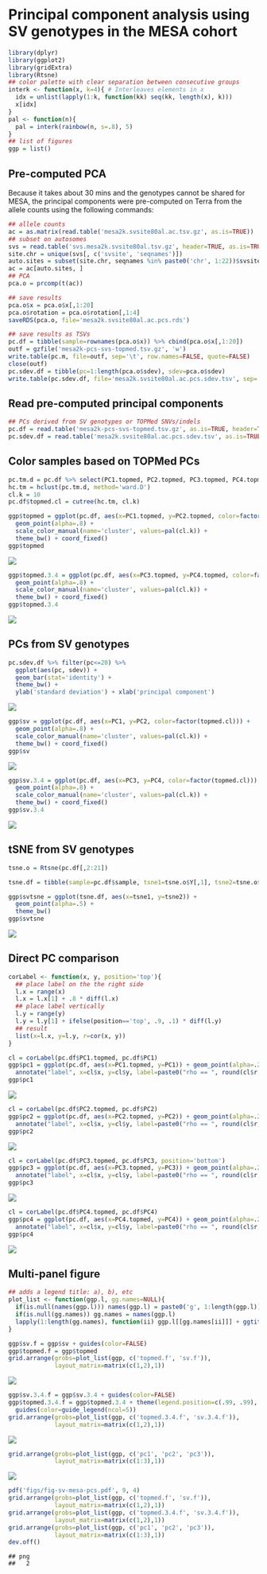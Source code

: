 Principal component analysis using SV genotypes in the MESA cohort
================

``` r
library(dplyr)
library(ggplot2)
library(gridExtra)
library(Rtsne)
## color palette with clear separation between consecutive groups
interk <- function(x, k=4){ # Interleaves elements in x
  idx = unlist(lapply(1:k, function(kk) seq(kk, length(x), k)))
  x[idx]
}
pal <- function(n){
  pal = interk(rainbow(n, s=.8), 5)
}
## list of figures
ggp = list()
```

## Pre-computed PCA

Because it takes about 30 mins and the genotypes cannot be shared for
MESA, the principal components were pre-computed on Terra from the
allele counts using the following commands:

``` r
## allele counts
ac = as.matrix(read.table('mesa2k.svsite80al.ac.tsv.gz', as.is=TRUE))
## subset on autosomes
svs = read.table('svs.mesa2k.svsite80al.tsv.gz', header=TRUE, as.is=TRUE)
site.chr = unique(svs[, c('svsite', 'seqnames')])                       
auto.sites = subset(site.chr, seqnames %in% paste0('chr', 1:22))$svsite
ac = ac[auto.sites, ]
## PCA
pca.o = prcomp(t(ac))

## save results
pca.o$x = pca.o$x[,1:20]
pca.o$rotation = pca.o$rotation[,1:4]
saveRDS(pca.o, file='mesa2k.svsite80al.ac.pcs.rds')

## save results as TSVs
pc.df = tibble(sample=rownames(pca.o$x)) %>% cbind(pca.o$x[,1:20])
outf = gzfile('mesa2k-pcs-svs-topmed.tsv.gz', 'w')
write.table(pc.m, file=outf, sep='\t', row.names=FALSE, quote=FALSE)
close(outf)
pc.sdev.df = tibble(pc=1:length(pca.o$sdev), sdev=pca.o$sdev)
write.table(pc.sdev.df, file='mesa2k.svsite80al.ac.pcs.sdev.tsv', sep='\t', quote=FALSE, row.names=FALSE)
```

## Read pre-computed principal components

``` r
## PCs derived from SV genotypes or TOPMed SNVs/indels
pc.df = read.table('mesa2k-pcs-svs-topmed.tsv.gz', as.is=TRUE, header=TRUE)
pc.sdev.df = read.table('mesa2k.svsite80al.ac.pcs.sdev.tsv', as.is=TRUE, header=TRUE)
```

## Color samples based on TOPMed PCs

``` r
pc.tm.d = pc.df %>% select(PC1.topmed, PC2.topmed, PC3.topmed, PC4.topmed) %>% as.matrix %>% dist
hc.tm = hclust(pc.tm.d, method='ward.D')
cl.k = 10
pc.df$topmed.cl = cutree(hc.tm, cl.k)

ggp$topmed = ggplot(pc.df, aes(x=PC1.topmed, y=PC2.topmed, color=factor(topmed.cl))) +
  geom_point(alpha=.8) +
  scale_color_manual(name='cluster', values=pal(cl.k)) + 
  theme_bw() + coord_fixed()
ggp$topmed
```

![](pca-mesa_files/figure-gfm/topmed_cl-1.png)<!-- -->

``` r
ggp$topmed.3.4 = ggplot(pc.df, aes(x=PC3.topmed, y=PC4.topmed, color=factor(topmed.cl))) +
  geom_point(alpha=.8) +
  scale_color_manual(name='cluster', values=pal(cl.k)) + 
  theme_bw() + coord_fixed()
ggp$topmed.3.4
```

![](pca-mesa_files/figure-gfm/topmed_cl-2.png)<!-- -->

## PCs from SV genotypes

``` r
pc.sdev.df %>% filter(pc<=20) %>% 
  ggplot(aes(pc, sdev)) +
  geom_bar(stat='identity') + 
  theme_bw() +
  ylab('standard deviation') + xlab('principal component')
```

![](pca-mesa_files/figure-gfm/sv-1.png)<!-- -->

``` r
ggp$sv = ggplot(pc.df, aes(x=PC1, y=PC2, color=factor(topmed.cl))) +
  geom_point(alpha=.8) +
  scale_color_manual(name='cluster', values=pal(cl.k)) + 
  theme_bw() + coord_fixed()
ggp$sv
```

![](pca-mesa_files/figure-gfm/sv-2.png)<!-- -->

``` r
ggp$sv.3.4 = ggplot(pc.df, aes(x=PC3, y=PC4, color=factor(topmed.cl))) +
  geom_point(alpha=.8) +
  scale_color_manual(name='cluster', values=pal(cl.k)) + 
  theme_bw() + coord_fixed()
ggp$sv.3.4
```

![](pca-mesa_files/figure-gfm/sv-3.png)<!-- -->

## tSNE from SV genotypes

``` r
tsne.o = Rtsne(pc.df[,2:21])

tsne.df = tibble(sample=pc.df$sample, tsne1=tsne.o$Y[,1], tsne2=tsne.o$Y[,2])

ggp$svtsne = ggplot(tsne.df, aes(x=tsne1, y=tsne2)) +
  geom_point(alpha=.5) +
  theme_bw()
ggp$svtsne
```

![](pca-mesa_files/figure-gfm/svtsne-1.png)<!-- -->

## Direct PC comparison

``` r
corLabel <- function(x, y, position='top'){
  ## place label on the the right side
  l.x = range(x)
  l.x = l.x[1] + .8 * diff(l.x)
  ## place label vertically
  l.y = range(y)
  l.y = l.y[1] + ifelse(position=='top', .9, .1) * diff(l.y)
  ## result
  list(x=l.x, y=l.y, r=cor(x, y))
}

cl = corLabel(pc.df$PC1.topmed, pc.df$PC1)
ggp$pc1 = ggplot(pc.df, aes(x=PC1.topmed, y=PC1)) + geom_point(alpha=.2) + theme_bw() +
  annotate("label", x=cl$x, y=cl$y, label=paste0("rho == ", round(cl$r, 3)), parse=TRUE)
ggp$pc1
```

![](pca-mesa_files/figure-gfm/pc-1.png)<!-- -->

``` r
cl = corLabel(pc.df$PC2.topmed, pc.df$PC2)
ggp$pc2 = ggplot(pc.df, aes(x=PC2.topmed, y=PC2)) + geom_point(alpha=.2) + theme_bw() +
  annotate("label", x=cl$x, y=cl$y, label=paste0("rho == ", round(cl$r, 3)), parse=TRUE)
ggp$pc2
```

![](pca-mesa_files/figure-gfm/pc-2.png)<!-- -->

``` r
cl = corLabel(pc.df$PC3.topmed, pc.df$PC3, position='bottom')
ggp$pc3 = ggplot(pc.df, aes(x=PC3.topmed, y=PC3)) + geom_point(alpha=.2) + theme_bw() +
  annotate("label", x=cl$x, y=cl$y, label=paste0("rho == ", round(cl$r, 3)), parse=TRUE)
ggp$pc3
```

![](pca-mesa_files/figure-gfm/pc-3.png)<!-- -->

``` r
cl = corLabel(pc.df$PC4.topmed, pc.df$PC4)
ggp$pc4 = ggplot(pc.df, aes(x=PC4.topmed, y=PC4)) + geom_point(alpha=.2) + theme_bw() +
  annotate("label", x=cl$x, y=cl$y, label=paste0("rho == ", round(cl$r, 3)), parse=TRUE)
ggp$pc4
```

![](pca-mesa_files/figure-gfm/pc-4.png)<!-- -->

## Multi-panel figure

``` r
## adds a legend title: a), b), etc
plot_list <- function(ggp.l, gg.names=NULL){
  if(is.null(names(ggp.l))) names(ggp.l) = paste0('g', 1:length(ggp.l))
  if(is.null(gg.names)) gg.names = names(ggp.l)
  lapply(1:length(gg.names), function(ii) ggp.l[[gg.names[ii]]] + ggtitle(paste0('(', LETTERS[ii], ')')))
}

ggp$sv.f = ggp$sv + guides(color=FALSE)
ggp$topmed.f = ggp$topmed
grid.arrange(grobs=plot_list(ggp, c('topmed.f', 'sv.f')),
             layout_matrix=matrix(c(1,2),1))
```

![](pca-mesa_files/figure-gfm/fig-1.png)<!-- -->

``` r
ggp$sv.3.4.f = ggp$sv.3.4 + guides(color=FALSE)
ggp$topmed.3.4.f = ggp$topmed.3.4 + theme(legend.position=c(.99, .99), legend.justification=c(1,1)) +
  guides(color=guide_legend(ncol=5))
grid.arrange(grobs=plot_list(ggp, c('topmed.3.4.f', 'sv.3.4.f')),
             layout_matrix=matrix(c(1,2),1))
```

![](pca-mesa_files/figure-gfm/fig-2.png)<!-- -->

``` r
grid.arrange(grobs=plot_list(ggp, c('pc1', 'pc2', 'pc3')),
             layout_matrix=matrix(c(1:3),1))
```

![](pca-mesa_files/figure-gfm/fig-3.png)<!-- -->

``` r
pdf('figs/fig-sv-mesa-pcs.pdf', 9, 4)
grid.arrange(grobs=plot_list(ggp, c('topmed.f', 'sv.f')),
             layout_matrix=matrix(c(1,2),1))
grid.arrange(grobs=plot_list(ggp, c('topmed.3.4.f', 'sv.3.4.f')),
             layout_matrix=matrix(c(1,2),1))
grid.arrange(grobs=plot_list(ggp, c('pc1', 'pc2', 'pc3')),
             layout_matrix=matrix(c(1:3),1))
dev.off()
```

    ## png 
    ##   2
